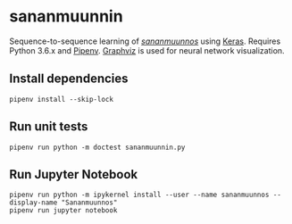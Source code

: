 # sananmuunnin

Sequence-to-sequence learning of [_sananmuunnos_](https://en.wikipedia.org/wiki/Sananmuunnos) using [Keras](https://keras.io/). Requires Python 3.6.x and [Pipenv](https://pipenv.readthedocs.io/en/latest/install/#installing-pipenv). [Graphviz](https://www.graphviz.org/) is used for neural network visualization.

## Install dependencies

```
pipenv install --skip-lock
```

## Run unit tests

```
pipenv run python -m doctest sananmuunnin.py
```

## Run Jupyter Notebook

```
pipenv run python -m ipykernel install --user --name sananmuunnos --display-name "Sananmuunnos"
pipenv run jupyter notebook
```